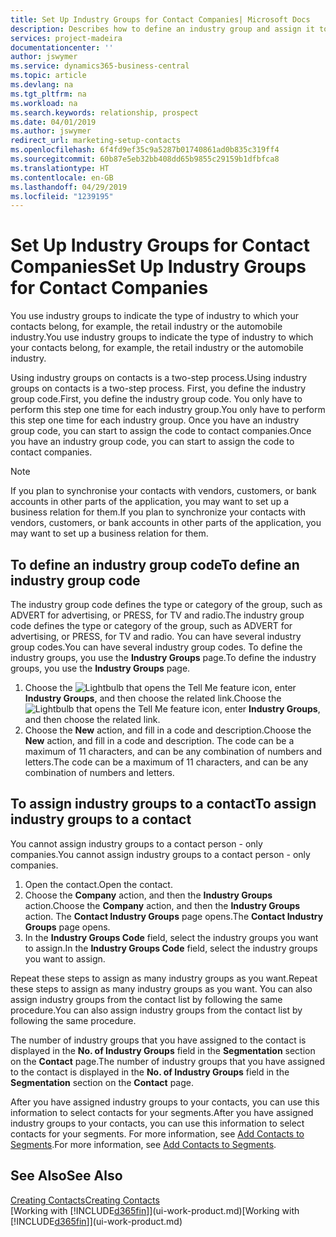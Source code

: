 ```yaml
---
title: Set Up Industry Groups for Contact Companies| Microsoft Docs
description: Describes how to define an industry group and assign it to a contact company, for example, the retail industry or the automobile industry.
services: project-madeira
documentationcenter: ''
author: jswymer
ms.service: dynamics365-business-central
ms.topic: article
ms.devlang: na
ms.tgt_pltfrm: na
ms.workload: na
ms.search.keywords: relationship, prospect
ms.date: 04/01/2019
ms.author: jswymer
redirect_url: marketing-setup-contacts
ms.openlocfilehash: 6f4fd9ef35c9a5287b01740861ad0b835c319ff4
ms.sourcegitcommit: 60b87e5eb32bb408dd65b9855c29159b1dfbfca8
ms.translationtype: HT
ms.contentlocale: en-GB
ms.lasthandoff: 04/29/2019
ms.locfileid: "1239195"
---
```

# <a name="set-up-industry-groups-for-contact-companies"></a><span data-ttu-id="5f8e7-103">Set Up Industry Groups for Contact Companies</span><span class="sxs-lookup"><span data-stu-id="5f8e7-103">Set Up Industry Groups for Contact Companies</span></span>
<span data-ttu-id="5f8e7-104">You use industry groups to indicate the type of industry to which your contacts belong, for example, the retail industry or the automobile industry.</span><span class="sxs-lookup"><span data-stu-id="5f8e7-104">You use industry groups to indicate the type of industry to which your contacts belong, for example, the retail industry or the automobile industry.</span></span>

<span data-ttu-id="5f8e7-105">Using industry groups on contacts is a two-step process.</span><span class="sxs-lookup"><span data-stu-id="5f8e7-105">Using industry groups on contacts is a two-step process.</span></span> <span data-ttu-id="5f8e7-106">First, you define the industry group code.</span><span class="sxs-lookup"><span data-stu-id="5f8e7-106">First, you define the industry group code.</span></span> <span data-ttu-id="5f8e7-107">You only have to perform this step one time for each industry group.</span><span class="sxs-lookup"><span data-stu-id="5f8e7-107">You only have to perform this step one time for each industry group.</span></span> <span data-ttu-id="5f8e7-108">Once you have an industry group code, you can start to assign the code to contact companies.</span><span class="sxs-lookup"><span data-stu-id="5f8e7-108">Once you have an industry group code, you can start to assign the code to contact companies.</span></span>

> [!NOTE]  
>   <span data-ttu-id="5f8e7-109">If you plan to synchronise your contacts with vendors, customers, or bank accounts in other parts of the application, you may want to set up a business relation for them.</span><span class="sxs-lookup"><span data-stu-id="5f8e7-109">If you plan to synchronize your contacts with vendors, customers, or bank accounts in other parts of the application, you may want to set up a business relation for them.</span></span>

## <a name="to-define-an-industry-group-code"></a><span data-ttu-id="5f8e7-110">To define an industry group code</span><span class="sxs-lookup"><span data-stu-id="5f8e7-110">To define an industry group code</span></span>
<span data-ttu-id="5f8e7-111">The industry group code defines the type or category of the group, such as ADVERT for advertising, or PRESS, for TV and radio.</span><span class="sxs-lookup"><span data-stu-id="5f8e7-111">The industry group code defines the type or category of the group, such as ADVERT for advertising, or PRESS, for TV and radio.</span></span> <span data-ttu-id="5f8e7-112">You can have several industry group codes.</span><span class="sxs-lookup"><span data-stu-id="5f8e7-112">You can have several industry group codes.</span></span> <span data-ttu-id="5f8e7-113">To define the industry groups, you use the **Industry Groups** page.</span><span class="sxs-lookup"><span data-stu-id="5f8e7-113">To define the industry groups, you use the **Industry Groups** page.</span></span>

1. <span data-ttu-id="5f8e7-114">Choose the ![Lightbulb that opens the Tell Me feature](media/ui-search/search_small.png "Tell me what you want to do") icon, enter **Industry Groups**, and then choose the related link.</span><span class="sxs-lookup"><span data-stu-id="5f8e7-114">Choose the ![Lightbulb that opens the Tell Me feature](media/ui-search/search_small.png "Tell me what you want to do") icon, enter **Industry Groups**, and then choose the related link.</span></span>
2. <span data-ttu-id="5f8e7-115">Choose the **New** action, and fill in a code and description.</span><span class="sxs-lookup"><span data-stu-id="5f8e7-115">Choose the **New** action, and fill in a code and description.</span></span> <span data-ttu-id="5f8e7-116">The code can be a maximum of 11 characters, and can be any combination of numbers and letters.</span><span class="sxs-lookup"><span data-stu-id="5f8e7-116">The code can be a maximum of 11 characters, and can be any combination of numbers and letters.</span></span>

## <a name="AssignIndustryGroupContact"></a> <span data-ttu-id="5f8e7-117">To assign industry groups to a contact</span><span class="sxs-lookup"><span data-stu-id="5f8e7-117">To assign industry groups to a contact</span></span>
<span data-ttu-id="5f8e7-118">You cannot assign industry groups to a contact person - only companies.</span><span class="sxs-lookup"><span data-stu-id="5f8e7-118">You cannot assign industry groups to a contact person - only companies.</span></span>

1. <span data-ttu-id="5f8e7-119">Open the contact.</span><span class="sxs-lookup"><span data-stu-id="5f8e7-119">Open the contact.</span></span>
2. <span data-ttu-id="5f8e7-120">Choose the **Company** action, and then the **Industry Groups** action.</span><span class="sxs-lookup"><span data-stu-id="5f8e7-120">Choose the **Company** action, and then the **Industry Groups** action.</span></span> <span data-ttu-id="5f8e7-121">The **Contact Industry Groups** page opens.</span><span class="sxs-lookup"><span data-stu-id="5f8e7-121">The **Contact Industry Groups** page opens.</span></span>
3. <span data-ttu-id="5f8e7-122">In the **Industry Groups Code** field, select the industry groups you want to assign.</span><span class="sxs-lookup"><span data-stu-id="5f8e7-122">In the **Industry Groups Code** field, select the industry groups you want to assign.</span></span>

<span data-ttu-id="5f8e7-123">Repeat these steps to assign as many industry groups as you want.</span><span class="sxs-lookup"><span data-stu-id="5f8e7-123">Repeat these steps to assign as many industry groups as you want.</span></span> <span data-ttu-id="5f8e7-124">You can also assign industry groups from the contact list by following the same procedure.</span><span class="sxs-lookup"><span data-stu-id="5f8e7-124">You can also assign industry groups from the contact list by following the same procedure.</span></span>

<span data-ttu-id="5f8e7-125">The number of industry groups that you have assigned to the contact is displayed in the **No. of Industry Groups** field in the **Segmentation** section on the **Contact** page.</span><span class="sxs-lookup"><span data-stu-id="5f8e7-125">The number of industry groups that you have assigned to the contact is displayed in the **No. of Industry Groups** field in the **Segmentation** section on the **Contact** page.</span></span>

<span data-ttu-id="5f8e7-126">After you have assigned industry groups to your contacts, you can use this information to select contacts for your segments.</span><span class="sxs-lookup"><span data-stu-id="5f8e7-126">After you have assigned industry groups to your contacts, you can use this information to select contacts for your segments.</span></span> <span data-ttu-id="5f8e7-127">For more information, see [Add Contacts to Segments](marketing-add-contact-segment.md).</span><span class="sxs-lookup"><span data-stu-id="5f8e7-127">For more information, see [Add Contacts to Segments](marketing-add-contact-segment.md).</span></span>

## <a name="see-also"></a><span data-ttu-id="5f8e7-128">See Also</span><span class="sxs-lookup"><span data-stu-id="5f8e7-128">See Also</span></span>
[<span data-ttu-id="5f8e7-129">Creating Contacts</span><span class="sxs-lookup"><span data-stu-id="5f8e7-129">Creating Contacts</span></span>](marketing-create-contact-companies.md)  
<span data-ttu-id="5f8e7-130">[Working with [!INCLUDE[d365fin](includes/d365fin_md.md)]](ui-work-product.md)</span><span class="sxs-lookup"><span data-stu-id="5f8e7-130">[Working with [!INCLUDE[d365fin](includes/d365fin_md.md)]](ui-work-product.md)</span></span>
